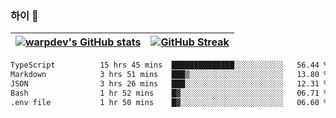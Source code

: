 
### 하이 👋
[![warpdev's GitHub stats](https://github-readme-stats.vercel.app/api?username=warpdev&show_icons=true&theme=vue-dark)](#) |[![GitHub Streak](https://github-readme-streak-stats.herokuapp.com/?user=warpdev&theme=dark)](#)
--- | --- |
<!--START_SECTION:waka-->

```txt
TypeScript          15 hrs 45 mins  ██████████████░░░░░░░░░░░   56.44 %
Markdown            3 hrs 51 mins   ███▒░░░░░░░░░░░░░░░░░░░░░   13.80 %
JSON                3 hrs 26 mins   ███░░░░░░░░░░░░░░░░░░░░░░   12.31 %
Bash                1 hr 52 mins    █▓░░░░░░░░░░░░░░░░░░░░░░░   06.71 %
.env file           1 hr 50 mins    █▓░░░░░░░░░░░░░░░░░░░░░░░   06.60 %
```

<!--END_SECTION:waka-->

<!--
**warpdev/warpdev** is a ✨ _special_ ✨ repository because its `README.md` (this file) appears on your GitHub profile.

Here are some ideas to get you started:

- 🔭 I’m currently working on ...
- 🌱 I’m currently learning ...
- 👯 I’m looking to collaborate on ...
- 🤔 I’m looking for help with ...
- 💬 Ask me about ...
- 📫 How to reach me: ...
- 😄 Pronouns: ...
- ⚡ Fun fact: ...
-->
